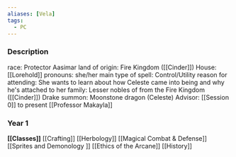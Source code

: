 ```yaml
---
aliases: [Vela]
tags:
  - PC
---
```


### Description
race: Protector Aasimar
land of origin: Fire Kingdom ([[Cinder]])
House: [[Lorehold]]
pronouns: she/her 
main type of spell: Control/Utility
reason for attending: She wants to learn about how Celeste came into being and why he's attached to her
family: Lesser nobles of from the Fire Kingdom ([[Cinder]])
Drake summon: Moonstone dragon (Celeste)
Advisor: [[Session 0]] to present [[Professor Makayla]]

### Year 1
**[[Classes]]**
[[Crafting]]
[[Herbology]] 
[[Magical Combat & Defense]]
[[Sprites and Demonology ]]
[[Ethics of the Arcane]]
[[History]]